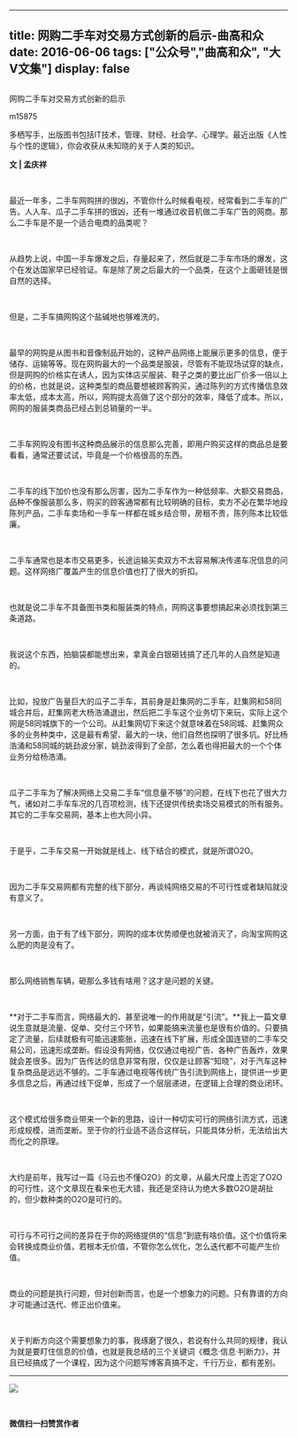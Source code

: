 
---
title:   网购二手车对交易方式创新的启示-曲高和众
date: 2016-06-06
tags: ["公众号","曲高和众", "大V文集"]
display: false
---


## 



网购二手车对交易方式创新的启示




m15875




多栖写手，出版图书包括IT技术，管理、财经、社会学、心理学。最近出版《人性与个性的逻辑》，你会收获从未知晓的关于人类的知识。


**文&nbsp;|&nbsp;孟庆祥**

&nbsp;

最近一年多，二手车网购拼的很凶，不管你什么时候看电视，经常看到二手车的广告。人人车、瓜子二手车拼的很凶，还有一堆通过收音机做二手车广告的网商。那么二手车是不是一个适合电商的品类呢？

&nbsp;

从趋势上说，中国一手车爆发之后，存量起来了，然后就是二手车市场的爆发，这个在发达国家早已经验证。车是除了房之后最大的一个品类，在这个上面砸钱是很自然的选择。

&nbsp;

但是，二手车搞网购这个盐碱地也够难洗的。

&nbsp;

最早的网购是从图书和音像制品开始的，这种产品网络上能展示更多的信息，便于储存、运输等等。现在网购最大的一个品类是服装，尽管有不能现场试穿的缺点，但是网购的价格实在诱人，因为实体店买服装、鞋子之类的要比出厂价多一倍以上的价格，也就是说，这种类型的商品要想被顾客购买，通过陈列的方式传播信息效率太低，成本太高，所以，网购提太高做了这个部分的效率，降低了成本。所以，网购的服装类商品已经占到总销量的一半。

&nbsp;

二手车网购没有图书这种商品展示的信息那么完善，即用户购买这样的商品总是要看看，通常还要试试，毕竟是一个价格很高的东西。

&nbsp;

二手车的线下加价也没有那么厉害，因为二手车作为一种低频率、大额交易商品，品种不像服装那么多，购买的顾客通常都有比较明确的目标，卖方不必在繁华地段陈列产品，二手车卖场和一手车一样都在城乡结合带，房租不贵，陈列陈本比较低廉。

&nbsp;

二手车通常也是本市交易更多，长途运输买卖双方不太容易解决传递车况信息的问题。这样网络广覆盖产生的信息价值也打了很大的折扣。

&nbsp;

也就是说二手车不具备图书类和服装类的特点，网购这事要想搞起来必须找到第三条道路。

&nbsp;

我说这个东西，拍脑袋都能想出来，拿真金白银砸钱搞了还几年的人自然是知道的。

&nbsp;

比如，投放广告量巨大的瓜子二手车，其前身是赶集网的二手车，赶集网和58同城合并后，赶集网老大杨浩涌退出，然后把二手车这个业务切下来玩，实际上这个网是58同城旗下的一个公司。从赶集网切下来这个就意味着在58同城、赶集网众多的业务种类中，这是最有希望、最大的一块，他们自然也探明了很多坑。好比杨浩涌和58同城的姚劲波分家，姚劲波得到了全部，怎么着也得把最大的一个个体业务分给杨浩涌。

&nbsp;

瓜子二手车为了解决网络上交易二手车“信息量不够”的问题，在线下也花了很大力气，诸如对二手车车况的几百项检测，线下还提供传统卖场交易模式的所有服务。其它的二手车交易网，基本上也大同小异。

&nbsp;

于是乎，二手车交易一开始就是线上、线下结合的模式，就是所谓O2O。

&nbsp;

因为二手车交易网都有完整的线下部分，再谈纯网络交易的不可行性或者缺陷就没有意义了。

&nbsp;

另一方面，由于有了线下部分，网购的成本优势顺便也就被消灭了，向淘宝网购这么肥的肉是没有了。

&nbsp;

那么网络销售车辆，砸那么多钱有啥用？这才是问题的关键。

&nbsp;

**对于二手车而言，网络最大的、甚至说唯一的作用就是“引流”。**我上一篇文章说生意就是流量、促单、交付三个环节，如果能搞来流量也是很有价值的。只要搞定了流量，后续就极有可能迅速膨胀，迅速在线下扩展，形成全国连锁的二手车交易公司，迅速形成垄断。假设没有网络，仅仅通过电视广告、各种广告轰炸，效果就会差很多。因为广告传达的信息非常有限，仅仅是让顾客“知晓”，对于汽车这种复杂商品是远远不够的。二手车通过电视等传统广告引流到网络上，提供进一步更多信息之后，再通过线下促单，形成了一个层层递进，在逻辑上合理的商业闭环。

&nbsp;

这个模式给很多商业带来一个新的思路，设计一种切实可行的网络引流方式，迅速形成规模，进而垄断。至于你的行业适不适合这样玩，只能具体分析，无法给出大而化之的原理。

&nbsp;

大约是前年，我写过一篇《马云也不懂O2O》的文章，从最大尺度上否定了O2O的可行性，这个文章现在看来也无大错，我还是坚持认为绝大多数O2O是胡扯的，但少数种类的O2O是可行的。

&nbsp;

可行与不可行之间的差异在于你的网络提供的“信息”到底有啥价值。这个价值将来会转换成商业价值，若根本无价值，不管你怎么优化，怎么迭代都不可能产生价值。

&nbsp;

商业的问题是执行问题，但对创新而言，也是一个想象力的问题。只有靠谱的方向才可能通过迭代、修正出价值来。

&nbsp;

关于判断方向这个需要想象力的事，我琢磨了很久，若说有什么共同的规律，我认为就是要盯住信息的价值，也就是我总结的三个关键词《概念·信息·判断力》，并且已经搞成了一个课程，因为这个问题写博客真搞不定，千行万业，都有差别。



****

**<img data-s="300,640" data-type="jpeg" src="http://mmbiz.qpic.cn/mmbiz/fxGMiaL5Zj1gAtMBdoRAfrkfBNF0WEAG9elY136EMERA8zleoqyibsc68mLpoiagDqkzcRhEo0psRuCqoQbcWg52w/0?wx_fmt=jpeg" data-ratio="1" data-w="430"/>**

&nbsp;




**微信扫一扫赞赏作者**













